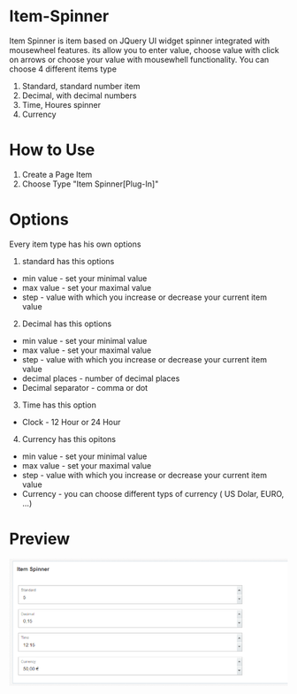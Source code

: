 # Item-Spinner

Item Spinner is item based on JQuery UI widget spinner integrated with mousewheel features. its allow you to enter value, choose value with click on arrows or choose your value with mousewhell functionality. You can choose 4 different items type

1. Standard, standard number item
2. Decimal, with decimal numbers
3. Time, Houres spinner
4. Currency

# How to Use

1. Create a Page Item
2. Choose Type "Item Spinner[Plug-In]"

# Options 
Every item type has his own options

1. standard has this options

- min value - set your minimal value
- max value - set your maximal value
- step - value with which you increase or decrease your current item value


2. Decimal has this options

- min value - set your minimal value
- max value - set your maximal value
- step - value with which you increase or decrease your current item value
- decimal places - number of decimal places
- Decimal separator - comma or dot

3. Time has this option

- Clock - 12 Hour or 24 Hour

4. Currency has this opitons

- min value - set your minimal value
- max value - set your maximal value
- step - value with which you increase or decrease your current item value
- Currency - you can choose different typs of currency ( US Dolar, EURO, ...)

# Preview

![alt text](https://github.com/nhasko/Item-Spinner/blob/master/preview.PNG)
